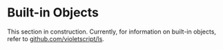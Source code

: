 # Built-in Objects

This section in construction. Currently, for information on built-in objects, refer to [github.com/violetscript/ls](https://github.com/violetscript/ls/blob/master/spec-backup/0/builtin-objects.md).